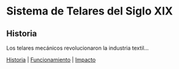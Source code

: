 # Sistema de Telares del Siglo XIX

## Historia
Los telares mecánicos revolucionaron la industria textil...

[Historia](historia.md) | [Funcionamiento](funcionamiento.md) | [Impacto](impacto.md)